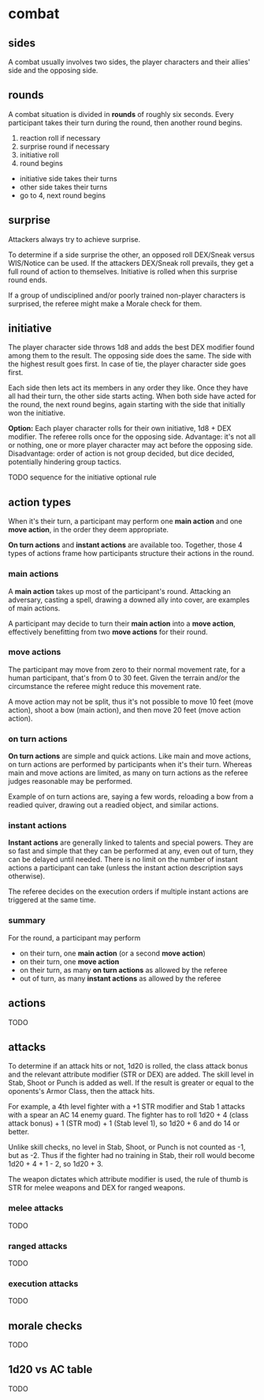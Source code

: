 
# combat

## sides

A combat usually involves two sides, the player characters and their allies' side and the opposing side.

## rounds

A combat situation is divided in **rounds** of roughly six seconds. Every participant takes their turn during the round, then another round begins.

1. reaction roll if necessary
2. surprise round if necessary
3. initiative roll
4. round begins
  * initiative side takes their turns
  * other side takes their turns
  * go to 4, next round begins

## surprise

Attackers always try to achieve surprise.

To determine if a side surprise the other, an opposed roll DEX/Sneak versus WIS/Notice can be used. If the attackers DEX/Sneak roll prevails, they get a full round of action to themselves. Initiative is rolled when this surprise round ends.

If a group of undisciplined and/or poorly trained non-player characters is surprised, the referee might make a Morale check for them.

## initiative

The player character side throws 1d8 and adds the best DEX modifier found among them to the result. The opposing side does the same. The side with the highest result goes first. In case of tie, the player character side goes first.

Each side then lets act its members in any order they like. Once they have all had their turn, the other side starts acting. When both side have acted for the round, the next round begins, again starting with the side that initially won the initiative.

**Option:** Each player character rolls for their own initiative, 1d8 + DEX modifier. The referee rolls once for the opposing side. Advantage: it's not all or nothing, one or more player character may act before the opposing side. Disadvantage: order of action is not group decided, but dice decided, potentially hindering group tactics.

TODO sequence for the initiative optional rule

## action types

When it's their turn, a participant may perform one **main action** and one **move action**, in the order they deem appropriate.

**On turn actions** and **instant actions** are available too. Together, those 4 types of actions frame how participants structure their actions in the round.

### main actions

A **main action** takes up most of the participant's round. Attacking an adversary, casting a spell, drawing a downed ally into cover, are examples of main actions.

A participant may decide to turn their **main action** into a **move action**, effectively benefitting from two **move actions** for their round.

### move actions

The participant may move from zero to their normal movement rate, for a human participant, that's from 0 to 30 feet. Given the terrain and/or the circumstance the referee might reduce this movement rate.

A move action may not be split, thus it's not possible to move 10 feet (move action), shoot a bow (main action), and then move 20 feet (move action action).

### on turn actions

**On turn actions** are simple and quick actions. Like main and move actions, on turn actions are performed by participants when it's their turn. Whereas main and move actions are limited, as many on turn actions as the referee judges reasonable may be performed.

Example of on turn actions are, saying a few words, reloading a bow from a readied quiver, drawing out a readied object, and similar actions.

### instant actions

**Instant actions** are generally linked to talents and special powers. They are so fast and simple that they can be performed at any, even out of turn, they can be delayed until needed. There is no limit on the number of instant actions a participant can take (unless the instant action description says otherwise).

The referee decides on the execution orders if multiple instant actions are triggered at the same time.

### summary

For the round, a participant may perform

* on their turn, one **main action** (or a second **move action**)
* on their turn, one **move action**
* on their turn, as many **on turn actions** as allowed by the referee
* out of turn, as many **instant actions** as allowed by the referee

## actions

TODO

## attacks

To determine if an attack hits or not, 1d20 is rolled, the class attack bonus and the relevant attribute modifier (STR or DEX) are added. The skill level in Stab, Shoot or Punch is added as well. If the result is greater or equal to the oponents's Armor Class, then the attack hits.

For example, a 4th level fighter with a +1 STR modifier and Stab 1 attacks with a spear an AC 14 enemy guard. The fighter has to roll 1d20 + 4 (class attack bonus) + 1 (STR mod) + 1 (Stab level 1), so 1d20 + 6 and do 14 or better.

Unlike skill checks, no level in Stab, Shoot, or Punch is not counted as -1, but as -2. Thus if the fighter had no training in Stab, their roll would become 1d20 + 4 + 1 - 2, so 1d20 + 3.

The weapon dictates which attribute modifier is used, the rule of thumb is STR for melee weapons and DEX for ranged weapons.

### melee attacks

TODO

### ranged attacks

TODO

### execution attacks

TODO

## morale checks

TODO

## 1d20 vs AC table

TODO

